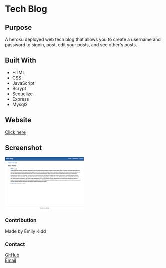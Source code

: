# Tech Blog

## Purpose
A heroku deployed web tech blog that allows you to create a username and password to signin, post, edit your posts, and see other's posts. 

## Built With 
* HTML 
* CSS
* JavaScript
* Bcrypt
* Sequelize
* Express
* Mysql2

## Website
[Click here](https://powerful-taiga-46589.herokuapp.com/dashboard)

## Screenshot
<img src="./public/assets/tech-blog.png" width="50%" heigh="50%">

### Contribution
Made by Emily Kidd

### Contact
[GitHub](github.com/emilykidd3)  
[Email](mailto:e.kidd61@yahoo.com)